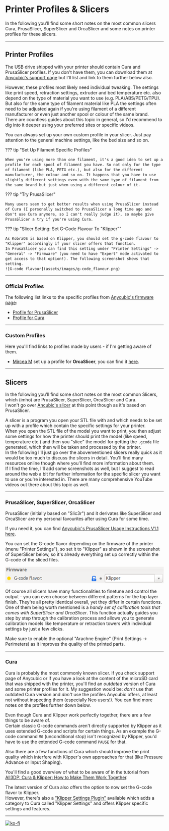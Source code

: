 <link rel=”manifest” href=”docs/manifest.webmanifest”>


# Printer Profiles & Slicers

In the following you'll find some short notes on the most common slicers Cura, PrusaSlicer, SuperSlicer and OrcaSlicer and some notes on printer profiles for these slicers.  

---

## Printer Profiles

The USB drive shipped with your printer should contain Cura and PrusaSlicer profiles. If you don't have them, you can download them at [Anycubic's support page](https://www.anycubic.com/pages/firmware-software) but I'll list and link to them further below also.  

However, these profiles most likely need individual tweaking. The settings like print speed, retraction settings, extruder and bed temperature etc. also depend on the type of material you want to use (e.g. PLA/ABS/PETG/TPU). But also for the same type of filament material like PLA the settings often need to be adjusted again if you're using filament of a different manufacturer or even just another spool or colour of the same brand.  
There are countless guides about this topic in general, so I'd recommend to dig into it deeper using your preferred sites or specific videos.   

You can always set up your own custom profile in your slicer. Just pay attention to the general machine settings, like the bed size and so on.  
  
??? tip "Set Up Filament Specific Profiles"

    When you're using more than one filament, it's a good idea to set up a profile for each spool of filament you have. So not only for the type of filament (like PLA, PETG etc.), but also for the different manufacturer, the colour and so on. It happens that you have to use slightly different settings even with the same type of filament from the same brand but just when using a different colour of it.   

??? tip "Try PrusaSlicer"  

    Many users seem to get better results when using PrusaSlicer instead of Cura (I personally switched to PrusaSlicer a long time ago and don't use Cura anymore, so I can't really judge it), so maybe give PrusaSlicer a try if you're using Cura.  

??? tip "Slicer Setting: Set G-Code Flavour To "Klipper""

    As KobraOS is based on Klipper, you should set the g-code flavour to "Klipper" accordingly if your slicer offers that function.  
    In PrusaSlicer you can find this setting under "Printer Settings" -> "General" -> "Firmware" (you need to have "Expert" mode activated to get access to that option!). The following screenshot shows that setting.  
    ![G-code flavour](assets/images/g-code_flavour.png)  
  
---

### Official Profiles

The following list links to the specific profiles from [Anycubic's firmware page](https://www.anycubic.com/pages/firmware-software): 
 
 - [Profile for PrusaSlicer](https://drive.google.com/file/d/1D-iqxPlP9TRq5NXVWtQRBSRd3YL2Ip79/view)  
 - [Profile for Cura](https://drive.google.com/file/d/1g9axp1mVdR3DMiAxwu7wH2SFdoKHWJPh/view)  

    
---

### Custom Profiles  

Here you'll find links to profiles made by users - if I'm getting aware of them.  

- [Mircea M](https://www.printables.com/de/@mrfenyx) set up a profile for **OrcaSlicer**, you can find it [here](https://www.printables.com/de/model/646205-anycubic-kobra-2-pro-orcaslicer-profiles).

---

## Slicers  
In the following you'll find some short notes on the most common Slicers, which (imho) are PrusaSlicer, SuperSlicer, OrcaSlicer and Cura.   
I won't go over [Ancubic's slicer](https://www.anycubic.com/pages/anycubic-slicer) at this point though as it's based on PrusaSlicer.  

A slicer is a program you open your STL file with and which needs to be set up with a profile which contain the specific settings for your printer.  
When you open the STL file of the model you want to print, you then adjust some settings for how the printer should print the model (like speed, temperature etc.) and then you "slice" the model for getting the `.gcode` file generated, which then will be taken and processed by the printer.   
In the following I'll just go over the abovementioned slicers really quick as it would be too much to discuss the slicers in detail. You'll find many resources online though where you'll find more information about them.  
If I find the time, I'll add some screenshots as well, but I suggest to read around the web a bit for further information for the specific slicer you want to use or you're interested in. There are many comprehensive YouTube videos out there about this topic as well.  

---
 
### PrusaSlicer, SuperSlicer, OrcaSlicer 
PrusaSlicer (initially based on "Slic3r") and it derivates like SuperSlicer and OrcaSlicer are my personal favourites after using Cura for some time.  

If you need it, you can find [Anycubic's PrusaSlicer Usage Instructions V1.1 here](https://cdn.shopify.com/s/files/1/0245/5519/2380/files/PrusaSlicer_Usage_Instructions_V1.1_EN.pdf?v=1685695259).

You can set the G-code flavor depending on the firmware of the printer (menu "Printer Settings"), so set it to "Klipper" as shown in the screenshot of SuperSlicer below, so it's already everything set up correctly within the G-code of the sliced files.  
  
![SuperSlicer firmware](../assets/images/klipperfw_superslicer-flavor.png)
  
Of course all slicers have many functionalities to finetune and control the output - you can even choose between different patterns for the top layer finish. They're all pretty identical overall, yet they differ in certain functions. One of them being worth mentioned is a *handy set of calibration tools that comes with SuperSlicer and OrcaSlicer*. This function actually guides you step by step through the calibration process and allows you to generate calibration models like temperature or retraction towers with individual settings by just a few clicks.  

Make sure to enable the optional "Arachne Engine" (Print Settings -> Perimeters) as it improves the quality of the printed parts. 

---

### Cura  
Cura is probably the most commonly known slicer. If you check support page of Anycubic or if you have a look at the content of the microSD card that was shipped with the printer, you'll find an *outdated* version of Cura and some printer profiles for it. My suggestion would be: *don't* use that outdated Cura version and *don't* use the profiles Anycubic offers, at least not without inspecting them (especially Neo users!). You can find more notes on the profiles further down below.  

Even though Cura and Klipper work perfectly together, there are a few things to be aware of.  
Certain classic G-code commands aren't directly supported by Klipper as it uses extended G-code and scripts for certain things. As an example the G-code command `M0` (unconditional stop) isn't recognized by Klipper, you'd have to use the extended G-code command `PAUSE` for that.  

Also there are a few functions of Cura which should improve the print quality which interfere with Klipper's own approaches for that (like Pressure Advance or Input Shaping).  

You'll find a good overview of what to be aware of in the tutorial from [All3DP: Cura & Klipper: How to Make Them Work Together](https://www.all3dp.com/2/cura-klipper-tutorial).  
 
The latest version of Cura also offers the option to now set the G-code flavor to Klipper.   
However, there's also a ["Klipper Settings Plugin"](https://github.com/jjgraphix/KlipperSettingsPlugin) available which adds a category to Cura called "Klipper Settings" and offers Klipper specific settings and features.  

---

[![ko-fi](https://ko-fi.com/img/githubbutton_sm.svg)](https://ko-fi.com/U6U5NPB51)  

